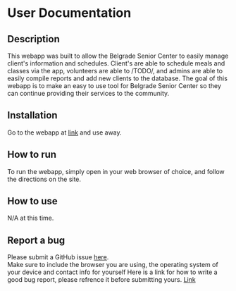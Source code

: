 # User Documentation

## Description  

This webapp was built to allow the Belgrade Senior Center to easily manage client's information and schedules.  Client's are able to schedule 
meals and classes via the app, volunteers are able to /TODO/, and admins are able to easily compile reports and add new clients to the database.
The goal of this webapp is to make an easy to use tool for Belgrade Senior Center so they can continue providing their services to the community.  

## Installation 

Go to the webapp at [link](https://bsc-development.firebaseapp.com/) and use away.

## How to run

To run the webapp, simply open in your web browser of choice, and follow the directions on the site.

## How to use

N/A at this time.

## Report a bug

Please submit a GitHub issue [here](https://github.com/SpencerCornish/belgrade-senior-center/issues).  
Make sure to include the browser you are using, the operating system of your device and contact info for yourself
Here is a link for how to write a good bug report, please refrence it before submitting yours. [Link](https://docs.oracle.com/javase/8/docs/technotes/guides/troubleshoot/bugreports002.html#CHDBFAEE)
